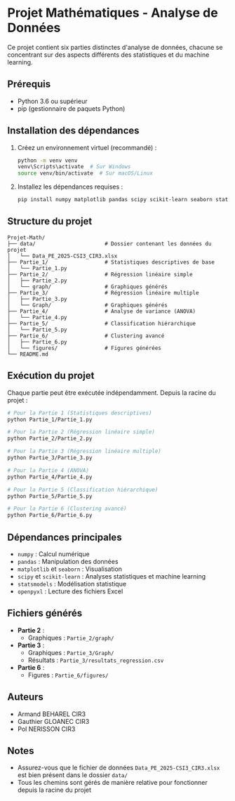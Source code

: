 # Projet Mathématiques - Analyse de Données

Ce projet contient six parties distinctes d'analyse de données, chacune se concentrant sur des aspects différents des statistiques et du machine learning.

## Prérequis

- Python 3.6 ou supérieur
- pip (gestionnaire de paquets Python)

## Installation des dépendances

1. Créez un environnement virtuel (recommandé) :
   ```bash
   python -m venv venv
   venv\Scripts\activate  # Sur Windows
   source venv/bin/activate  # Sur macOS/Linux
   ```

2. Installez les dépendances requises :
   ```bash
   pip install numpy matplotlib pandas scipy scikit-learn seaborn statsmodels openpyxl
   ```

## Structure du projet

```
Projet-Math/
├── data/                      # Dossier contenant les données du projet
│   └── Data_PE_2025-CSI3_CIR3.xlsx
├── Partie_1/                  # Statistiques descriptives de base
│   └── Partie_1.py    
├── Partie_2/                  # Régression linéaire simple
│   ├── Partie_2.py
│   └── graph/                 # Graphiques générés
├── Partie_3/                  # Régression linéaire multiple
│   ├── Partie_3.py
│   └── Graph/                 # Graphiques générés
├── Partie_4/                  # Analyse de variance (ANOVA)
│   └── Partie_4.py
├── Partie_5/                  # Classification hiérarchique
│   └── Partie_5.py
├── Partie_6/                  # Clustering avancé
│   ├── Partie_6.py
│   └── figures/               # Figures générées
└── README.md
```

## Exécution du projet

Chaque partie peut être exécutée indépendamment. Depuis la racine du projet :

```bash
# Pour la Partie 1 (Statistiques descriptives)
python Partie_1/Partie_1.py

# Pour la Partie 2 (Régression linéaire simple)
python Partie_2/Partie_2.py

# Pour la Partie 3 (Régression linéaire multiple)
python Partie_3/Partie_3.py

# Pour la Partie 4 (ANOVA)
python Partie_4/Partie_4.py

# Pour la Partie 5 (Classification hiérarchique)
python Partie_5/Partie_5.py

# Pour la Partie 6 (Clustering avancé)
python Partie_6/Partie_6.py
```

## Dépendances principales

- `numpy` : Calcul numérique
- `pandas` : Manipulation des données
- `matplotlib` et `seaborn` : Visualisation
- `scipy` et `scikit-learn` : Analyses statistiques et machine learning
- `statsmodels` : Modélisation statistique
- `openpyxl` : Lecture des fichiers Excel

## Fichiers générés

- **Partie 2** : 
  - Graphiques : `Partie_2/graph/`
- **Partie 3** : 
  - Graphiques : `Partie_3/Graph/`
  - Résultats : `Partie_3/resultats_regression.csv`
- **Partie 6** : 
  - Figures : `Partie_6/figures/`

## Auteurs

- Armand BEHAREL CIR3
- Gauthier GLOANEC CIR3
- Pol NERISSON CIR3

## Notes

- Assurez-vous que le fichier de données `Data_PE_2025-CSI3_CIR3.xlsx` est bien présent dans le dossier `data/`
- Tous les chemins sont gérés de manière relative pour fonctionner depuis la racine du projet